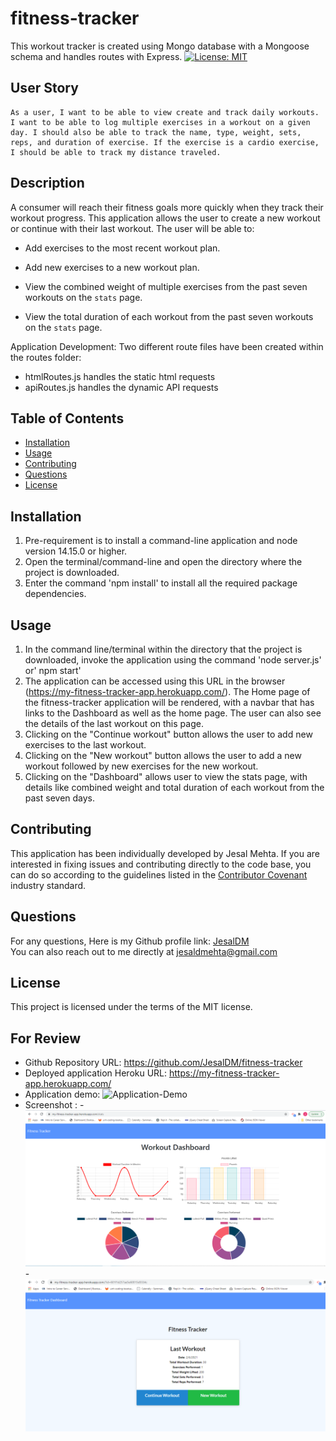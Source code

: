 # fitness-tracker
This workout tracker is created using Mongo database with a Mongoose schema and handles routes with Express.
[![License: MIT](https://img.shields.io/badge/License-MIT-yellow.svg)](https://opensource.org/licenses/MIT)

## User Story
```
As a user, I want to be able to view create and track daily workouts. I want to be able to log multiple exercises in a workout on a given day. I should also be able to track the name, type, weight, sets, reps, and duration of exercise. If the exercise is a cardio exercise, I should be able to track my distance traveled.
```
## Description
A consumer will reach their fitness goals more quickly when they track their workout progress. This application allows the user to create a new workout or continue with their last workout. The user will be able to:

  * Add exercises to the most recent workout plan.

  * Add new exercises to a new workout plan.

  * View the combined weight of multiple exercises from the past seven workouts on the `stats` page.

  * View the total duration of each workout from the past seven workouts on the `stats` page.

Application Development: 
Two different route files have been created within the routes folder:
- htmlRoutes.js handles the static html requests
- apiRoutes.js handles the dynamic API requests

## Table of Contents
* [Installation](#installation)
* [Usage](#usage)
* [Contributing](#contributing)
* [Questions](#questions)
* [License](#license)

## Installation
1. Pre-requirement is to install a command-line application and node version 14.15.0 or higher.
2. Open the terminal/command-line and open the directory where the project is downloaded. 
3. Enter the command 'npm install' to install all the required package dependencies.

## Usage
1. In the command line/terminal within the directory that the project is downloaded, invoke the application using the command 'node server.js' or' npm start' 
2. The application can be accessed using this URL in the browser (https://my-fitness-tracker-app.herokuapp.com/). The Home page of the fitness-tracker application will be rendered, with a navbar that has links to the Dashboard as well as the home page. The user can also see the details of the last workout on this page.
3. Clicking on the "Continue workout" button allows the user to add new exercises to the last workout. 
4. Clicking on the "New workout" button allows the user to add a new workout followed by new exercises for the new workout. 
5. Clicking on the "Dashboard" allows user to view the stats page, with details like combined weight and total duration of each workout from the past seven days.

## Contributing
This application has been individually developed by Jesal Mehta. If you are interested in fixing issues and contributing directly to the code base, you can do so according to the guidelines listed in the [Contributor Covenant](https://www.contributor-covenant.org/) industry standard.

## Questions
For any questions,
Here is my Github profile link: [JesalDM](https://github.com/JesalDM)  
You can also reach out to me directly at [jesaldmehta@gmail.com](mailto:jesaldmehta@gmail.com)

## License
This project is licensed under the terms of the MIT license.

## For Review
* Github Repository URL: https://github.com/JesalDM/fitness-tracker
* Deployed application Heroku URL: https://my-fitness-tracker-app.herokuapp.com/
* Application demo: ![Application-Demo](./public/images/fitness-tracker-demo.gif)
* Screenshot : 
      - ![Dashboard Screenshot](./public/images/fitness-tracker-dashboard.png)
      - ![Landing Page Screenshot](./public/images/fitness-tracker-last-workout.png)